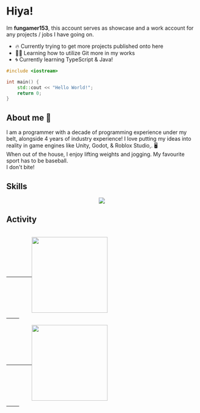 # Hiya!
Im **fungamer153**, this account serves as showcase and a work account for any projects / jobs I have going on.
- 🔥 Currently trying to get more projects published onto here
- 👩‍💻 Learning how to utilize Git more in my works
- 🌀 Currently learning TypeScript & Java!

```cpp
#include <iostream>

int main() {
    std::cout << "Hello World!";
    return 0;
}
```

## About me 👋
<p>I am a programmer with a decade of programming experience under my belt, alongside 4 years of industry experience! I love putting my ideas into reality in game engines like <color>Unity</color>, <color>Godot</color>, & <color>Roblox Studio</color>,. 🖥️ <br>When out of the house, I enjoy lifting weights and jogging. My favourite sport has to be baseball. <br>I don't bite!</p>

## Skills
<p align="center">
  <a href="https://skillicons.dev">
    <img src="https://skillicons.dev/icons?i=git,github,cpp,discord,bots,cs,py,blender,bash,figma,html,idea,java,lua,php,js,unity" />
  </a>
</p>

## Activity
<p align="center">
    <pre>
    <a href="https://github.com/anuraghazra/github-readme-stats">
        <img height=200 align="center" src="https://github-readme-stats.vercel.app/api?username=fungamer153&theme=tokyonight" />
    </a>
    <a href="https://github.com/anuraghazra/convoychat">
        <img height=200 align="center" src="https://github-readme-stats.vercel.app/api/top-langs?username=fungamer153&layout=compact&langs_count=8&card_width=320&theme=tokyonight" />
    </a>
    </pre>
</p>
